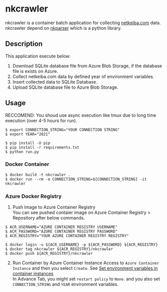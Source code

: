 # nkcrawler
nkcrawler is a container batch application for collecting [netkeiba.com](https://www.netkeiba.com/) data. nkcrawler depend on [nkparser](https://github.com/new-village/nkparser) which is a python library.   
  
## Description
This application execute below:  
1. Download SQLite database file from Azure Blob Storage, if the database file is exists on Azure.  
2. Collect netkeiba.com data by defined year of environment variables.  
3. Insert collected data to SQLite Database.  
4. Upload SQLite database file to Azure Blob Storage.  
  
## Usage
RECCOMEND: You shoud use async execution like tmux due to long time execution (over 4-5 hours for run).
```sh:
$ export CONNECTION_STRING="YOUR CONNECTION STRING"
$ export YEAR="2021"
  
$ pip install -U pip
$ pip install -r requirements.txt
$ python run.py
```

### Docker Container
```sh:
$ docker build -t nkcrawler .
$ docker run --rm -e CONNECTION_STRING=${CONNECTION_STRING} -it nkcrawler
```
  
### Azure Docker Registry  
1. Push Image to Azure Container Registry   
You can see pushed contaier image on Azure Container Registry > Repository after below commands.
```sh:
$ ACR_USERNAME="AZURE CONTAINER REGISTRY USERNAME"
$ ACR_PASSWORD="AZURE CONTAINER REGISTRY PASSWORD"
$ ACR_REGISTRY="YOUR AZURE CONTAINER REGISTRY REGISTRY"
  
$ docker login -u ${ACR_USERNAME} -p ${ACR_PASSWORD} ${ACR_REGISTRY}
$ docker tag nkcrawler ${ACR_REGISTRY}/nkcrawler
$ docker push ${ACR_REGISTRY}/nkcrawler
```
  
2. Run Container by Azure Container Instance
Access to `Azure Container Instance` and then you select `Create`. See [Set environment variables in container instances](https://docs.microsoft.com/en-US/azure/container-instances/container-instances-environment-variables)  
In Advance Tab, you might set `restart policy` to `None`. and you also set `CONNECTION_STRING` and `YEAR` environment variables.
